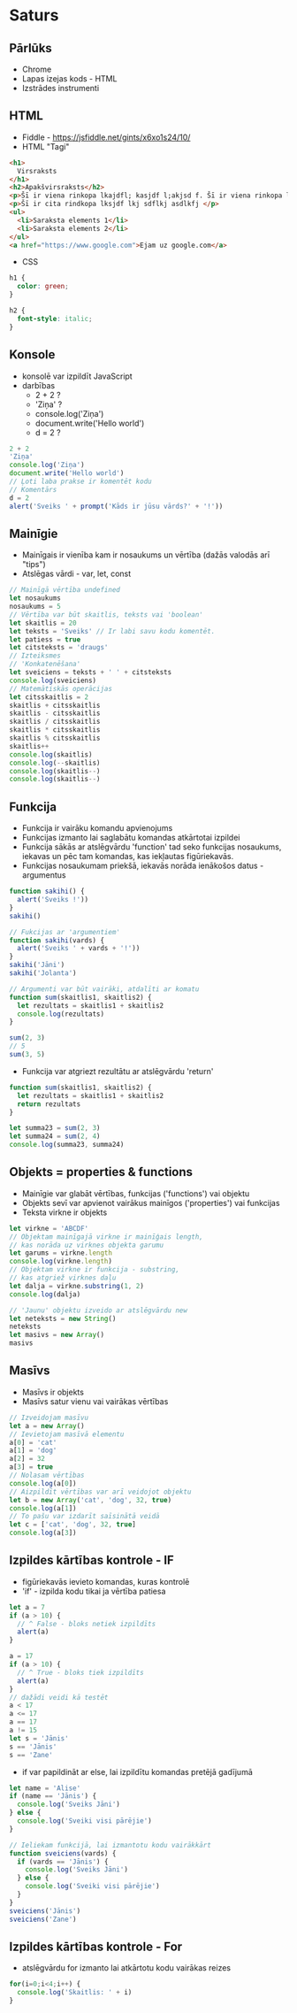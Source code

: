 # Saturs

## Pārlūks

* Chrome
* Lapas izejas kods - HTML
* Izstrādes instrumenti

## HTML

* Fiddle - https://jsfiddle.net/gints/x6xo1s24/10/
* HTML "Tagi"

```html
<h1>
  Virsraksts
</h1>
<h2>Apakšvirsraksts</h2>
<p>Šī ir viena rinkopa lkajdfl; kasjdf l;akjsd f. Šī ir viena rinkopa lkajdfl; kasjdf l;akjsd f. Šī ir viena rinkopa lkajdfl; kasjdf l;akjsd f. Šī ir viena rinkopa lkajdfl; kasjdf l;akjsd f. Šī ir viena rinkopa lkajdfl; kasjdf l;akjsd f</p>
<p>Šī ir cita rindkopa lksjdf lkj sdflkj asdlkfj </p>
<ul>
  <li>Saraksta elements 1</li>
  <li>Saraksta elements 2</li>
</ul>
<a href="https://www.google.com">Ejam uz google.com</a>
```
* CSS

```css
h1 {
  color: green;
}

h2 {
  font-style: italic;
}
```

## Konsole

* konsolē var izpildīt JavaScript
* darbības
  - 2 + 2 ?
  - 'Ziņa' ?
  - console.log('Ziņa') 
  - document.write('Hello world')
  - d = 2 ?

```JavaScript
2 + 2
'Ziņa'
console.log('Ziņa')
document.write('Hello world')
// Ļoti laba prakse ir komentēt kodu
// Komentārs
d = 2
alert('Sveiks ' + prompt('Kāds ir jūsu vārds?' + '!'))
```

## Mainīgie

* Mainīgais ir vienība kam ir nosaukums un vērtība (dažās valodās arī "tips")
* Atslēgas vārdi - var, let, const 

```JavaScript
// Mainīgā vērtība undefined
let nosaukums
nosaukums = 5
// Vērtība var būt skaitlis, teksts vai 'boolean'
let skaitlis = 20
let teksts = 'Sveiks' // Ir labi savu kodu komentēt.
let patiess = true
let citsteksts = 'draugs'
// Izteiksmes
// 'Konkatenēšana'
let sveiciens = teksts + ' ' + citsteksts
console.log(sveiciens)
// Matemātiskās operācijas
let citsskaitlis = 2
skaitlis + citsskaitlis
skaitlis - citsskaitlis
skaitlis / citsskaitlis
skaitlis * citsskaitlis
skaitlis % citsskaitlis
skaitlis++
console.log(skaitlis)
console.log(--skaitlis)
console.log(skaitlis--)
console.log(skaitlis--)
```

## Funkcija

* Funkcija ir vairāku komandu apvienojums
* Funkcijas izmanto lai saglabātu komandas atkārtotai izpildei
* Funkcija sākās ar atslēgvārdu 'function' tad seko funkcijas nosaukums, iekavas un pēc tam komandas, kas iekļautas figūriekavās.
* Funkcijas nosaukumam priekšā, iekavās norāda ienākošos datus - argumentus

```JavaScript
function sakihi() {
  alert('Sveiks !'))
}
sakihi()

// Fukcijas ar 'argumentiem'
function sakihi(vards) {
  alert('Sveiks ' + vards + '!'))
}
sakihi('Jāni')
sakihi('Jolanta')

// Argumenti var būt vairāki, atdalīti ar komatu
function sum(skaitlis1, skaitlis2) {
  let rezultats = skaitlis1 + skaitlis2
  console.log(rezultats)
}

sum(2, 3)
// 5
sum(3, 5)
```

* Funkcija var atgriezt rezultātu ar atslēgvārdu 'return'

```JavaScript
function sum(skaitlis1, skaitlis2) {
  let rezultats = skaitlis1 + skaitlis2
  return rezultats
}

let summa23 = sum(2, 3)
let summa24 = sum(2, 4)
console.log(summa23, summa24)
```

## Objekts = properties & functions

* Mainīgie var glabāt vērtības, funkcijas ('functions') vai objektu
* Objekts sevī var apvienot vairākus mainīgos ('properties') vai funkcijas
* Teksta virkne ir objekts

```JavaScript
let virkne = 'ABCDF'
// Objektam mainīgajā virkne ir mainīģais length,
// kas norāda uz virknes objekta garumu
let garums = virkne.length
console.log(virkne.length)
// Objektam virkne ir funkcija - substring,
// kas atgriež virknes daļu
let dalja = virkne.substring(1, 2)
console.log(dalja)

// 'Jaunu' objektu izveido ar atslēgvārdu new
let neteksts = new String()
neteksts
let masivs = new Array()
masivs
```

## Masīvs

* Masīvs ir objekts
* Masīvs satur vienu vai vairākas vērtības

```JavaScript
// Izveidojam masīvu
let a = new Array()
// Ievietojam masīvā elementu
a[0] = 'cat'
a[1] = 'dog'
a[2] = 32
a[3] = true
// Nolasam vērtības
console.log(a[0])
// Aizpildīt vērtības var arī veidojot objektu
let b = new Array('cat', 'dog', 32, true)
console.log(a[1])
// To pašu var izdarīt saīsinātā veidā
let c = ['cat', 'dog', 32, true]
console.log(a[3])
```

## Izpildes kārtības kontrole - IF

* figūriekavās ievieto komandas, kuras kontrolē
* 'if' - izpilda kodu tikai ja vērtība patiesa

```JavaScript
let a = 7
if (a > 10) {
  // ^ False - bloks netiek izpildīts
  alert(a)
}

a = 17
if (a > 10) {
  // ^ True - bloks tiek izpildīts
  alert(a)
}
// dažādi veidi kā testēt
a < 17
a <= 17
a == 17
a != 15
let s = 'Jānis'
s == 'Jānis'
s == 'Zane'
```

* if var papildināt ar else, lai izpildītu komandas pretējā gadījumā

```JavaScript
let name = 'Alise'
if (name == 'Jānis') {
  console.log('Sveiks Jāni')
} else {
  console.log('Sveiki visi pārējie')
}

// Ieliekam funkcijā, lai izmantotu kodu vairākkārt
function sveiciens(vards) {
  if (vards == 'Jānis') {
    console.log('Sveiks Jāni')
  } else {
    console.log('Sveiki visi pārējie')
  }
}
sveiciens('Jānis')
sveiciens('Zane')
```

## Izpildes kārtības kontrole - For

* atslēgvārdu for izmanto lai atkārtotu kodu vairākas reizes

```JavaScript
for(i=0;i<4;i++) {
  console.log('Skaitlis: ' + i)
}
```



